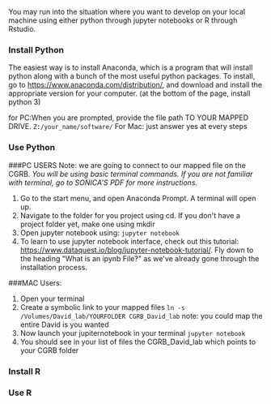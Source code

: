 You may run into the situation where you want to develop on your local machine using either python through jupyter notebooks or R through Rstudio.

### Install Python
The easiest way is to install Anaconda, which is a program that will install python along with a bunch of the most useful python packages.
To install, go to https://www.anaconda.com/distribution/, and download and install the appropriate version for your computer.
(at the bottom of the page, install python 3)

for PC:When you are prompted, provide the file path TO YOUR MAPPED DRIVE.
`Z:/your_name/software/`
For Mac: just answer yes at every steps

### Use Python
###PC USERS
Note: we are going to connect to our mapped file on the CGRB. 
*You will be using basic terminal commands. If you are not familiar with terminal, go to *SONICA'S PDF* for more instructions.*
1. Go to the start menu, and open Anaconda Prompt. A terminal will open up.
2. Navigate to the folder for you project using cd. If you don't have a project folder yet, make one using mkdir
3. Open jupyter notebook using:
`jupyter notebook`
4. To learn to use jupyter notebook interface, check out this tutorial: https://www.dataquest.io/blog/jupyter-notebook-tutorial/.
Fly down to the heading "What is an ipynb File?" as we've already gone through the installation process.

###MAC Users:
1. Open your terminal 
2. Create a symbolic link to your mapped files 
`ln -s /Volumes/David_lab/YOURFOLDER CGRB_David_lab`
note: you could map the entire David is you wanted 
3. Now launch your jupiternotebook in your terminal
`jupyter notebook`
4. You should see in your list of files the CGRB_David_lab which points to your CGRB folder

### Install R


### Use R
